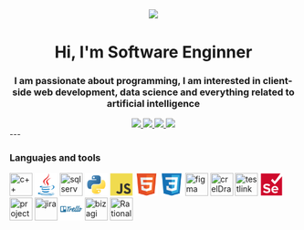<div align="center">
  <img src="https://encrypted-tbn0.gstatic.com/images?q=tbn:ANd9GcQWynF8UlOr4MJ99ccfWtfvogn1VIN-BHj3YOhRO6hcpdEwjpoyZVbgcTTSFmmAqMj860Q&usqp=CAU" />
  <h1 align="center">Hi, I'm Software Enginner </h1>
  <h3 align="center">I am passionate about programming, I am interested in client-side web development, data science and everything related to artificial   intelligence</h3>
</div>

<div align="center">
    <a href="https://www.linkedin.com/in/anyelius64/" target="_blank">
        <img src="https://img.shields.io/badge/linkedin-https%3A%2F%2Fwww.linkedin.com%2Fin%2Fanyelius64%2F-blue" />
    </a>
    <a href="https://wa.me/51995536118" target="_blank">
      <img src="https://img.shields.io/badge/WhatsApp-Contacteme!!-green"/>
    </a>
    <a href="mailto:10200143@unmsm.edu.pe" target="_blank">
      <img src="https://img.shields.io/badge/Gmail-Contacteme!!-red"/>
    </a>
    <a href="mailto:anyelius_64@hotmail.com" target="_blank">
      <img src="https://img.shields.io/badge/Hotmail-Contacteme!!-blue"/>
    </a>
</div>
---
<div align="left">
  <h3>Languajes and tools</h3>
    <img src="https://cdn.worldvectorlogo.com/logos/c-1.svg" title="c++" width="40" height="40">
    <img src="https://github.com/devicons/devicon/blob/master/icons/java/java-original.svg" title="java" width="40" height="40">
    <img src="https://logowik.com/content/uploads/images/microsoft-sql-server4529.jpg" title="sqlserver" width="40" height="40">
    <img src="https://github.com/devicons/devicon/blob/master/icons/python/python-original.svg" title="python"  width="40" height="40">
    <img src="https://github.com/devicons/devicon/blob/master/icons/javascript/javascript-original.svg" title="javascript"  width="40" height="40">
    <img src="https://github.com/devicons/devicon/blob/master/icons/html5/html5-original.svg" title="html" width="40" height="40">
    <img src="https://github.com/devicons/devicon/blob/master/icons/css3/css3-original.svg" title="css" width="40" height="40">  
    <img src="https://www.vectorlogo.zone/logos/figma/figma-ar21.png" title="figma" width="40" height="40">
    <img src="https://cdn.worldvectorlogo.com/logos/coreldraw-gs2019-2.svg" title="crelDraw" width="40" height="40">
    <img src="" title="testlink" width="40" height="40">
    <img src="https://github.com/devicons/devicon/blob/master/icons/selenium/selenium-original.svg" title="selenium" width="40" height="40">
    <img src="https://commons.wikimedia.org/wiki/File:Microsoft_Project_(2019%E2%80%93present).svg#/media/File:Microsoft_Project_(2019%E2%80%93present).svg" title="project" width="40" height="40">
    <img src="https://www.vectorlogo.zone/logos/atlassian_jira/atlassian_jira-ar21.png" title="jira" width="40" height="40">
    <img src="https://github.com/devicons/devicon/blob/master/icons/trello/trello-plain-wordmark.svg" title="trello" width="40" height="40">
    <img src="https://seekvectorlogo.com/wp-content/uploads/2021/12/bizagi-vector-logo-2021.png" title="bizagi" width="40" height="40">
    <img src="https://discoversdkcdn.azureedge.net/runtimecontent/companyfiles/5803/2278/thumbnail.png?v131140816767671932" title="RationalRose" width="40" height="40">
</div>
